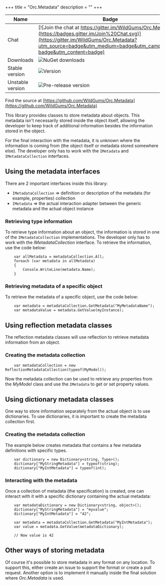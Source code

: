 +++
title = "Orc.Metadata" 
description = ""
+++

Name|Badge
---|---
Chat|[![Join the chat at https://gitter.im/WildGums/Orc.Metadata](https://badges.gitter.im/Join%20Chat.svg)](https://gitter.im/WildGums/Orc.Metadata?utm_source=badge&utm_medium=badge&utm_campaign=pr-badge&utm_content=badge)
Downloads|![NuGet downloads](https://img.shields.io/nuget/dt/orc.metadata.svg)
Stable version|![Version](https://img.shields.io/nuget/v/orc.metadata.svg)
Unstable version|![Pre-release version](https://img.shields.io/nuget/vpre/orc.metadata.svg)

Find the source at [https://github.com/WildGums/Orc.Metadata](https://github.com/WildGums/Orc.Metadata)

This library provides classes to store metadata about objects. This metadata isn't necessarily stored inside the object itself, allowing the developer to keep track of additional information besides the information stored in the object.

For the final interaction with the metadata, it is unknown where the information is coming from (the object itself or metadata stored somewhere else). The developer only has to work with the `IMetadata` and `IMetadataCollection` interfaces.

## Using the metadata interfaces

There are 2 important interfaces inside this library:

* `IMetadataCollection` => definition or description of the metadata (for example, properties) collection
* `IMetadata` => the actual interaction adapter between the generic metadata and the actual object instance

### Retrieving type information

To retrieve type information about an object, the information is stored in one of the `IMetadataCollection` implementations. The developer only has to work with the *IMetadataCollection* interface. To retrieve the information, use the code below:

```
	var allMetadata = metadataCollection.All;
	foreach (var metadata in allMetadata)
	{
	    Console.WriteLine(metadata.Name);
	}
```

### Retrieving metadata of a specific object

To retrieve the metadata of a specific object, use the code below:

```
    var metadata = metadataCollection.GetMetadata("MyMetadataName");
    var metadataValue = metadata.GetValue(myInstance); 
```

## Using reflection metadata classes

The reflection metadata classes will use reflection to retrieve metadata information from an object.

### Creating the metadata collection

```
	var metadataCollection = new ReflectionMetadataCollection(typeof(MyModel));
```

Now the metadata collection can be used to retrieve any properties from the *MyModel* class and use the `IMetadata` to get or set property values.

## Using dictionary metadata classes

One way to store information separately from the actual object is to use dictionaries. To use dictionaries, it is important to create the metadata collection first.

### Creating the metadata collection

The example below creates metadata that contains a few metadata definitions with specific types.

```
	var dictionary = new Dictionary<string, Type>();
	dictionary["MyStringMetadata"] = typeof(string);
	dictionary["MyIntMetadata"] = typeof(int);
```

### Interacting with the metadata

Once a collection of metadata (the specification) is created, one can interact with it with a specific dictionary containing the actual metadata:

```
	var metadataDictionary = new Dictionary<string, object>();
 	dictionary["MyStringMetadata"] = "myvalue";
	dictionary["MyIntMetadata"] = "42";

	var metadata = metadataCollection.GetMetadata("MyIntMetadata");
	var value = metadata.GetValue(metadataDictionary);

	// Now value is 42
```

## Other ways of storing metadata

Of course it's possible to store metadata in any format on any location. To support this, either create an issue to support the format or create a pull request. Another option is to implement it manually inside the final solution where *Orc.Metadata* is used.
